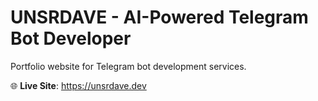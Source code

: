 # UNSRDAVE - AI-Powered Telegram Bot Developer

Portfolio website for Telegram bot development services.

🌐 **Live Site**: https://unsrdave.dev
